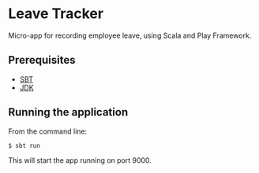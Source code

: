 # Leave Tracker

Micro-app for recording employee leave, using Scala and Play Framework.

## Prerequisites

* [SBT](https://www.scala-sbt.org/)
* [JDK](http://www.oracle.com/technetwork/java/javase/downloads/index.html)

## Running the application

From the command line:

`$ sbt run`

This will start the app running on port 9000.
